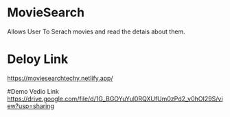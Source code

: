 # MovieSearch
Allows User To Serach movies and read the detais about them.

# Deloy Link
https://moviesearchtechy.netlify.app/

#Demo Vedio Link
https://drive.google.com/file/d/1G_BGOYuYul0RQXUfUm0zPd2_v0hOI29S/view?usp=sharing
